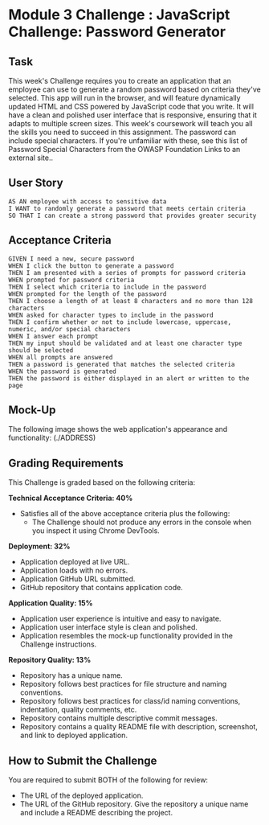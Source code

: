 # Module 3 Challenge : JavaScript Challenge: Password Generator

## Task
This week's Challenge requires you to create an application that an employee can use to generate a random password based on criteria they've selected. This app will run in the browser, and will feature dynamically updated HTML and CSS powered by JavaScript code that you write. It will have a clean and polished user interface that is responsive, ensuring that it adapts to multiple screen sizes. This week's coursework will teach you all the skills you need to succeed in this assignment.
The password can include special characters. If you're unfamiliar with these, see this list of Password Special Characters from the OWASP Foundation Links to an external site..


## User Story
```
AS AN employee with access to sensitive data
I WANT to randomly generate a password that meets certain criteria
SO THAT I can create a strong password that provides greater security
```

## Acceptance Criteria
```
GIVEN I need a new, secure password
WHEN I click the button to generate a password
THEN I am presented with a series of prompts for password criteria
WHEN prompted for password criteria
THEN I select which criteria to include in the password
WHEN prompted for the length of the password
THEN I choose a length of at least 8 characters and no more than 128 characters
WHEN asked for character types to include in the password
THEN I confirm whether or not to include lowercase, uppercase, numeric, and/or special characters
WHEN I answer each prompt
THEN my input should be validated and at least one character type should be selected
WHEN all prompts are answered
THEN a password is generated that matches the selected criteria
WHEN the password is generated
THEN the password is either displayed in an alert or written to the page
```


## Mock-Up
The following image shows the web application's appearance and functionality:
(./ADDRESS)


## Grading Requirements
This Challenge is graded based on the following criteria:

**Technical Acceptance Criteria: 40%**
* Satisfies all of the above acceptance criteria plus the following:
    * The Challenge should not produce any errors in the console when you inspect it using Chrome DevTools.

**Deployment: 32%**
* Application deployed at live URL.
* Application loads with no errors.
* Application GitHub URL submitted.
* GitHub repository that contains application code.

**Application Quality: 15%**
* Application user experience is intuitive and easy to navigate.
* Application user interface style is clean and polished.
* Application resembles the mock-up functionality provided in the Challenge instructions.

**Repository Quality: 13%**
* Repository has a unique name.
* Repository follows best practices for file structure and naming conventions.
* Repository follows best practices for class/id naming conventions, indentation, quality comments, etc.
* Repository contains multiple descriptive commit messages.
* Repository contains a quality README file with description, screenshot, and link to deployed application.

## How to Submit the Challenge
You are required to submit BOTH of the following for review:
* The URL of the deployed application.
* The URL of the GitHub repository. Give the repository a unique name and include a README describing the project.